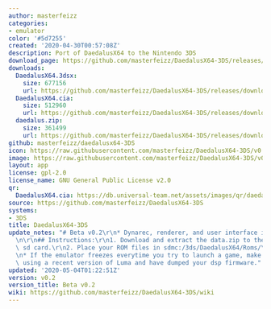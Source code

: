 ```yaml
---
author: masterfeizz
categories:
- emulator
color: '#5d7255'
created: '2020-04-30T00:57:08Z'
description: Port of DaedalusX64 to the Nintendo 3DS
download_page: https://github.com/masterfeizz/DaedalusX64-3DS/releases/tag/v0.2
downloads:
  DaedalusX64.3dsx:
    size: 677156
    url: https://github.com/masterfeizz/DaedalusX64-3DS/releases/download/v0.2/DaedalusX64.3dsx
  DaedalusX64.cia:
    size: 512960
    url: https://github.com/masterfeizz/DaedalusX64-3DS/releases/download/v0.2/DaedalusX64.cia
  daedalus.zip:
    size: 361499
    url: https://github.com/masterfeizz/DaedalusX64-3DS/releases/download/v0.2/daedalus.zip
github: masterfeizz/daedalusx64-3DS
icon: https://raw.githubusercontent.com/masterfeizz/DaedalusX64-3DS/v0.2/Source/SysCTR/Resources/icon.png
image: https://raw.githubusercontent.com/masterfeizz/DaedalusX64-3DS/v0.2/Source/SysCTR/Resources/banner.png
layout: app
license: gpl-2.0
license_name: GNU General Public License v2.0
qr:
  DaedalusX64.cia: https://db.universal-team.net/assets/images/qr/daedalusx64.cia.png
source: https://github.com/masterfeizz/DaedalusX64-3DS
systems:
- 3DS
title: DaedalusX64-3DS
update_notes: "# Beta v0.2\r\n* Dynarec, renderer, and user interface improvements\r\
  \n\r\n## Instructions:\r\n1. Download and extract the data.zip to the root of your\
  \ sd card.\r\n2. Place your ROM files in sdmc:/3ds/DaedalusX64/Roms/\r\n\r\n## Troubleshooting\r\
  \n* If the emulator freezes everytime you try to launch a game, make sure you are\
  \ using a recent version of Luma and have dumped your dsp firmware."
updated: '2020-05-04T01:22:51Z'
version: v0.2
version_title: Beta v0.2
wiki: https://github.com/masterfeizz/DaedalusX64-3DS/wiki
---
```

